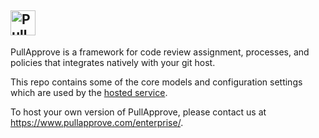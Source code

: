 <a href="https://www.pullapprove.com/"><img src="https://www.pullapprove.com/static/img/logos/pull-approve-logo-gray-dk.png" alt="PullApprove" height="40px" /></a>
---

PullApprove is a framework for code review assignment, processes, and policies that integrates natively with your git host.

This repo contains some of the core models and configuration settings which are used by the [hosted service](https://www.pullapprove.com/).

To host your own version of PullApprove, please contact us at https://www.pullapprove.com/enterprise/.
